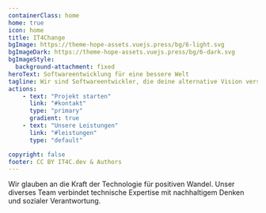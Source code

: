 ```yaml
---
containerClass: home
home: true
icon: home
title: IT4Change
bgImage: https://theme-hope-assets.vuejs.press/bg/6-light.svg
bgImageDark: https://theme-hope-assets.vuejs.press/bg/6-dark.svg
bgImageStyle:
  background-attachment: fixed
heroText: Software­entwicklung für eine bessere Welt
tagline: Wir sind Softwareentwickler, die deine alternative Vision verstehen und umsetzen. Mit technischer Expertise und persönlicher Betreuung unterstützen wir Projekte, die Positives bewirken.
actions:
    - text: "Projekt starten"
      link: "#kontakt"
      type: "primary"
      gradient: true
    - text: "Unsere Leistungen"
      link: "#leistungen"
      type: "default"

copyright: false
footer: CC BY IT4C.dev & Authors
---
```


<ContentSection title="Leistungen">
  <div class="grid grid-cols-1 md:grid-cols-2 lg:grid-cols-3 gap-6 my-8">
    <ServiceCard
      title="Webentwicklung"
      :items="['Frontend', 'Responsive Design', 'Barrierefreiheit', 'Backend']"
    />
    <ServiceCard
      title="Hosting"
      :items="['Wordpress', 'Ocelot.social', 'Zugeschnittene Lösungen', 'Nachhaltige Serverinfrastrukturen']"
    />
    <ServiceCard
      title="Mobile Anwendungen"
      :items="['Android', 'iOS', 'PWA']"
    />
    <ServiceCard
      title="Beratung & Betreuung"
      :items="['Systemarchitektur', 'DevOps & Prozessbegleitung', 'Monitoring & Security', 'Technische Konzeption', 'Agiles Projektmanagement', 'Nachhaltigkeitsanalyse']"
    />
    <ServiceCard
      title="Software-Entwicklung"
      :items="['API-Entwicklung', 'Datenbank-Design', 'Performance-Optimierung', 'Deployment-Automatisierung', 'Code-Qualität & Testing']"
    />
  </div>
</ContentSection>

<ContentSection title="Team & Werte" backgroundColor="bg-gray-50">
  <p>Wir glauben an die Kraft der Technologie für positiven Wandel. Unser diverses Team verbindet technische Expertise mit nachhaltigem Denken und sozialer Verantwortung.</p>
  <div class="grid grid-cols-1 sm:grid-cols-2 md:grid-cols-3 lg:grid-cols-4 gap-6 mt-10">
    <TeamMember
      name="Sarah"
      role="Frontend, UX"
      image="/images/portrait/hannes-heine.jpg"
    />
    <TeamMember
      name="Michael"
      role="Backend, DevOps"
      image="/images/portrait/ml-portrait.jpg"
    />
    <TeamMember
      name="Lea"
      role="Projektmanagement"
      image="/images/portrait/moriz-wahl.jpg"
    />
    <TeamMember
      name="Alex"
      role="Fullstack, Security"
      image="/images/portrait/ulf-gebhardt.jpg"
    />
    <TeamMember
      name="Alex"
      role="Fullstack, Security"
      image="/images/portrait/Wolfgang_Huss.jpeg"
    />
  </div>
</ContentSection>

<ContentSection title="Referenzen">
  <div class="grid md:grid-cols-2 gap-8">
    <ProjectCard
      title="Nachhaltigkeits-Portal"
      description="Vernetzungsplattform für lokale Initiativen mit 50% Energieeinsparung durch optimierte Architektur."
      image="/projects/sustainability.jpg"
      :tags="['Webentwicklung', 'API', 'Datenbank']"
    />
    <ProjectCard
      title="Sharing Economy App"
      description="Mobile Anwendung für ressourcenschonendes Teilen mit 10.000+ aktiven Nutzern."
      image="/projects/sharing.jpg"
      :tags="['Mobile App', 'Backend', 'DevOps']"
    />
  </div>
</ContentSection>

<ContentSection title="Unser Prozess" backgroundColor="bg-gray-50">
  <ProcessStep
    number="1"
    title="Kennenlernen & Vision"
    description="Persönliches Gespräch und detaillierte Bedarfsanalyse"
  />
  <ProcessStep
    number="2"
    title="Agile Entwicklung"
    description="Technische Konzeption und iterative Umsetzung mit kontinuierlichem Feedback und automatisierten Tests"
  />
  <ProcessStep
    number="3"
    title="Launch"
    description="Deployment und Übergabe mit ausführlicher Dokumentation"
  />
  <ProcessStep
    number="4"
    title="Support"
    description="Langfristige Betreuung und Weiterentwicklung"
  />
</ContentSection>

<ContentSection title="Kontakt">
  <ContactForm />
</ContentSection>

<style>
  @import "tailwindcss";
</style>
